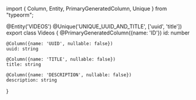import { Column, Entity, PrimaryGeneratedColumn, Unique } from "typeorm";

@Entity('VIDEOS')
@Unique('UNIQUE_UUID_AND_TITLE', ['uuid', 'title'])
export class Videos {
    @PrimaryGeneratedColumn({name: 'ID'})
    id: number 

    @Column({name: 'UUID', nullable: false})
    uuid: string 
    
    @Column({name: 'TITLE', nullable: false})
    title: string

    @Column({name: 'DESCRIPTION', nullable: false})
    description: string
}

